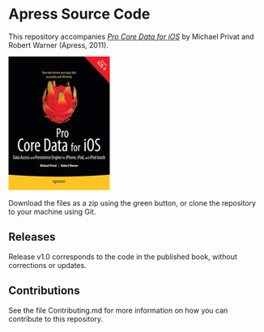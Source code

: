 # Apress Source Code

This repository accompanies [*Pro Core Data for iOS*](http://www.apress.com/9781430233558) by Michael  Privat and Robert Warner (Apress, 2011).

![Cover image](9781430233558.jpg)

Download the files as a zip using the green button, or clone the repository to your machine using Git.

## Releases

Release v1.0 corresponds to the code in the published book, without corrections or updates.

## Contributions

See the file Contributing.md for more information on how you can contribute to this repository.
